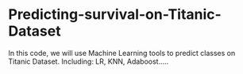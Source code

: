 # Predicting-survival-on-Titanic-Dataset
In this code, we will use Machine Learning tools to predict classes on Titanic Dataset.
Including: LR, KNN, Adaboost.....
